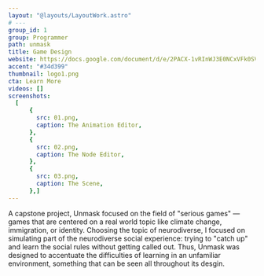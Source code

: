 ```yaml
---
layout: "@layouts/LayoutWork.astro"
# ---
group_id: 1
group: Programmer
path: unmask
title: Game Design
website: https://docs.google.com/document/d/e/2PACX-1vRInWJ3E0NCxVFk0SVhy_4fOHo1mXZLYc7ccwmT0oUiQcbU586rGTXfeXpoe8iUrvBP-jA3lXRqoGvD/pub
accent: "#34d399"
thumbnail: logo1.png
cta: Learn More
videos: []
screenshots:
  [    
      {
        src: 01.png,
        caption: The Animation Editor,
      },
      {
        src: 02.png,
        caption: The Node Editor,
      },
      {
        src: 03.png,
        caption: The Scene,
      },]
---
```

A capstone project, Unmask focused on the field of "serious games" — games that are centered on a real world topic like climate change, immigration, or identity.
Choosing the topic of neurodiverse, I focused on simulating part of the neurodiverse social experience: trying to "catch up" and learn the social rules without getting called out.
Thus, Unmask was designed to accentuate the difficulties of learning in an unfamiliar environment, something that can be seen all throughout its desgin.
